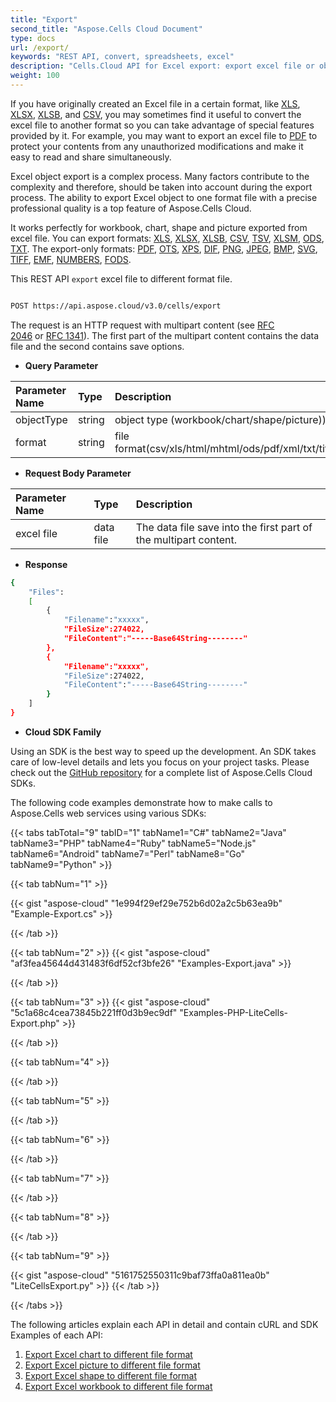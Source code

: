 ```yaml
---
title: "Export"
second_title: "Aspose.Cells Cloud Document"
type: docs
url: /export/
keywords: "REST API, convert, spreadsheets, excel"
description: "Cells.Cloud API for Excel export: export excel file or object in excel file to other format file."
weight: 100
---
```


If you have originally created an Excel file in a certain format, like [XLS](https://docs.fileformat.com/spreadsheet/xls/), [XLSX](https://docs.fileformat.com/spreadsheet/xlsx/), [XLSB](https://docs.fileformat.com/spreadsheet/xlsb/), and [CSV](https://docs.fileformat.com/spreadsheet/csv/), you may sometimes find it useful to convert the excel file to another format so you can take advantage of special features provided by it. For example, you may want to export an excel file to [PDF](https://docs.fileformat.com/pdf/) to protect your contents from any unauthorized modifications and make it easy to read and share simultaneously. 

Excel object export is a complex process. Many factors contribute to the complexity and therefore, should be taken into account during the export process. The ability to export Excel object to one format file with a precise professional quality is a top feature of Aspose.Cells Cloud. 

It works perfectly for workbook, chart, shape and picture exported from excel file. You can export formats: [XLS](https://docs.fileformat.com/spreadsheet/xls/), [XLSX](https://docs.fileformat.com/spreadsheet/xlsx/), [XLSB](https://docs.fileformat.com/spreadsheet/xlsb/), [CSV](https://docs.fileformat.com/spreadsheet/csv/), [TSV](https://docs.fileformat.com/spreadsheet/tsv/), [XLSM](https://docs.fileformat.com/spreadsheet/xlsm/), [ODS](https://docs.fileformat.com/spreadsheet/ods/), [TXT](https://docs.fileformat.com/word-processing/txt/). The export-only formats: [PDF](https://docs.fileformat.com/pdf/), [OTS](https://docs.fileformat.com/spreadsheet/ots/), [XPS](https://docs.fileformat.com/page-description-language/xps/), [DIF](https://docs.fileformat.com/spreadsheet/dif/), [PNG](https://docs.fileformat.com/Image/png/), [JPEG](https://docs.fileformat.com/image/jpeg/), [BMP](https://docs.fileformat.com/image/bmp/), [SVG](https://docs.fileformat.com/page-description-language/svg/), [TIFF](https://docs.fileformat.com/image/tiff/), [EMF](https://docs.fileformat.com/image/emf/), [NUMBERS](https://docs.fileformat.com/spreadsheet/numbers/), [FODS](https://docs.fileformat.com/spreadsheet/fods/).

This REST API `export` excel file to different format file.
```bash

POST https://api.aspose.cloud/v3.0/cells/export

```

The request is an HTTP request with multipart content (see [RFC 2046](http://tools.ietf.org/html/rfc2046#page-17) or [RFC 1341](http://www.w3.org/Protocols/rfc1341/7_2_Multipart.html)). The first part of the multipart content contains the data file and the second contains save options.

- **Query Parameter**

|Parameter Name|Type|Description|
| :- | :- | :- |
|objectType |string | object type (workbook/chart/shape/picture)) |
|format|string| file format(csv/xls/html/mhtml/ods/pdf/xml/txt/tiff/xlsb/xlsm/xlsx/xltm/xltx/xps/png/jpg/gif/emf/bmp/md/Numbers/wmf/svg) |


- **Request Body Parameter**

|Parameter Name|Type|Description|
| :- | :- | :- |
|excel file|data file | The data file save into the first part of the multipart content.|

- **Response**

```bash
{
    "Files":
    [
        { 
            "Filename":"xxxxx",
            "FileSize":274022,
            "FileContent":"-----Base64String--------"
        },
        { 
            "Filename":"xxxxx",
            "FileSize":274022,
            "FileContent":"-----Base64String--------"
        }
    ]
}
```

- **Cloud SDK Family**

Using an SDK is the best way to speed up the development. An SDK takes care of low-level details and lets you focus on your project tasks. Please check out the [GitHub repository](https://github.com/aspose-cells-cloud) for a complete list of Aspose.Cells Cloud SDKs.

The following code examples demonstrate how to make calls to Aspose.Cells web services using various SDKs:


{{< tabs tabTotal="9" tabID="1" tabName1="C#" tabName2="Java" tabName3="PHP" tabName4="Ruby" tabName5="Node.js" tabName6="Android" tabName7="Perl" tabName8="Go" tabName9="Python" >}}

{{< tab tabNum="1" >}}

{{< gist "aspose-cloud" "1e994f29ef29e752b6d02a2c5b63ea9b" "Example-Export.cs" >}}

{{< /tab >}}

{{< tab tabNum="2" >}}
{{< gist "aspose-cloud" "af3fea45644d431483f6df52cf3bfe26" "Examples-Export.java" >}}

{{< /tab >}}

{{< tab tabNum="3" >}}
{{< gist "aspose-cloud" "5c1a68c4cea73845b221ff0d3b9ec9df" "Examples-PHP-LiteCells-Export.php" >}}


{{< /tab >}}

{{< tab tabNum="4" >}}


{{< /tab >}}

{{< tab tabNum="5" >}}


{{< /tab >}}

{{< tab tabNum="6" >}}


{{< /tab >}}

{{< tab tabNum="7" >}}


{{< /tab >}}

{{< tab tabNum="8" >}}


{{< /tab >}}

{{< tab tabNum="9" >}}

{{< gist "aspose-cloud" "5161752550311c9baf73ffa0a811ea0b" "LiteCellsExport.py" >}}
{{< /tab >}}

{{< /tabs >}}


The following articles explain each API in detail and contain cURL and SDK Examples of each API:


1. [Export Excel chart to different file format](/cells/export/excel-chart-to-different-formats/)
2. [Export Excel picture to different file format](/cells/export/excel-picture-to-different-formats/)
3. [Export Excel shape to different file format](/cells/export/excel-shape-to-different-formats/)
4. [Export Excel workbook to different file format](/cells/export/excel-to-different-formats/)

